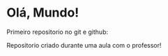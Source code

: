 # Olá, Mundo!
 Primeiro repositorio no git e github:

 Repositorio criado durante uma aula com o professor!
